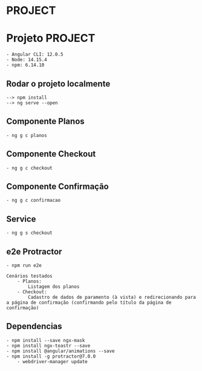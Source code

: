 # PROJECT

# Projeto PROJECT
    - Angular CLI: 12.0.5
    - Node: 14.15.4 
    - npm: 6.14.10    



## Rodar o projeto localmente
    --> npm install
    --> ng serve --open 

## Componente Planos
    - ng g c planos

## Componente Checkout
    - ng g c checkout

## Componente Confirmação
    - ng g c confirmacao

## Service
    - ng g s checkout


## e2e Protractor 
    - npm run e2e

    Cenários testados
        - Planos:
            Listagem dos planos
        - Checkout: 
            Cadastro de dados de paramento (à vista) e redirecionando para a página de confirmação (confirmando pelo título da página de confirmação)

## Dependencias
    - npm install --save ngx-mask
    - npm install ngx-toastr --save
    - npm install @angular/animations --save
    - npm install -g protractor@7.0.0
        - webdriver-manager update 
    


